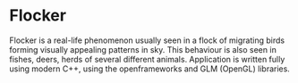 # Flocker
Flocker is a real-life phenomenon usually seen in a flock of migrating birds forming visually appealing patterns in sky. This behaviour is also seen in fishes, deers, herds of several different animals. Application is written fully using modern C++, using the openframeworks and GLM (OpenGL) libraries. 
